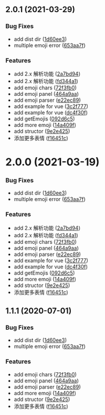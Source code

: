 ## 2.0.1 (2021-03-29)


### Bug Fixes

* add dist dir ([1d60ee3](https://github.com/EHG613/wechat-emoji-parser/commit/1d60ee36c857a46833969852da9584c2200bdf23))
* multiple emoji error ([653aa7f](https://github.com/EHG613/wechat-emoji-parser/commit/653aa7f0921d4f091584f174e822cd680004f2af))


### Features

* add 2.x 解析功能 ([2a7bd94](https://github.com/EHG613/wechat-emoji-parser/commit/2a7bd94b5a382ed74e8d2310e4be6d651ba7f27e))
* add 2.x 解析功能 ([fd344a1](https://github.com/EHG613/wechat-emoji-parser/commit/fd344a1829ad18c3a327c5a64b90b729a76ae078))
* add emoji chars ([72f3fb0](https://github.com/EHG613/wechat-emoji-parser/commit/72f3fb00131af676493949ba4fb30ddafde48077))
* add emoji panel ([464a9aa](https://github.com/EHG613/wechat-emoji-parser/commit/464a9aac666070c2816bdac9ac68406dad74f40a))
* add emoji parser ([e22ec89](https://github.com/EHG613/wechat-emoji-parser/commit/e22ec893a73c4eee85f0e8bf6ea40827c42b149c))
* add example for vue ([3c2f777](https://github.com/EHG613/wechat-emoji-parser/commit/3c2f77781314b1f940595b8f2bc9335b5875f50f))
* add example for vue ([dc4f30f](https://github.com/EHG613/wechat-emoji-parser/commit/dc4f30f39be14a9f653461888092353dc277cf7d))
* add getEmojis ([092d6c5](https://github.com/EHG613/wechat-emoji-parser/commit/092d6c517c387ad321de288aa5b262aa83cb7944))
* add more emoji ([14a409f](https://github.com/EHG613/wechat-emoji-parser/commit/14a409f488cbc4eee29f970e7812ec4fe0eaef44))
* add structor ([9e2e425](https://github.com/EHG613/wechat-emoji-parser/commit/9e2e42533dc9017611d57fc215eb245b25332341))
* 添加更多表情 ([f16451c](https://github.com/EHG613/wechat-emoji-parser/commit/f16451c540a58abe21815d639e59e43834204add))



# 2.0.0 (2021-03-19)


### Bug Fixes

* add dist dir ([1d60ee3](https://github.com/mingtianyihou33/wechat-emoji-parser/commit/1d60ee36c857a46833969852da9584c2200bdf23))
* multiple emoji error ([653aa7f](https://github.com/mingtianyihou33/wechat-emoji-parser/commit/653aa7f0921d4f091584f174e822cd680004f2af))


### Features

* add 2.x 解析功能 ([2a7bd94](https://github.com/mingtianyihou33/wechat-emoji-parser/commit/2a7bd94b5a382ed74e8d2310e4be6d651ba7f27e))
* add 2.x 解析功能 ([fd344a1](https://github.com/mingtianyihou33/wechat-emoji-parser/commit/fd344a1829ad18c3a327c5a64b90b729a76ae078))
* add emoji chars ([72f3fb0](https://github.com/mingtianyihou33/wechat-emoji-parser/commit/72f3fb00131af676493949ba4fb30ddafde48077))
* add emoji panel ([464a9aa](https://github.com/mingtianyihou33/wechat-emoji-parser/commit/464a9aac666070c2816bdac9ac68406dad74f40a))
* add emoji parser ([e22ec89](https://github.com/mingtianyihou33/wechat-emoji-parser/commit/e22ec893a73c4eee85f0e8bf6ea40827c42b149c))
* add example for vue ([3c2f777](https://github.com/mingtianyihou33/wechat-emoji-parser/commit/3c2f77781314b1f940595b8f2bc9335b5875f50f))
* add example for vue ([dc4f30f](https://github.com/mingtianyihou33/wechat-emoji-parser/commit/dc4f30f39be14a9f653461888092353dc277cf7d))
* add getEmojis ([092d6c5](https://github.com/mingtianyihou33/wechat-emoji-parser/commit/092d6c517c387ad321de288aa5b262aa83cb7944))
* add more emoji ([14a409f](https://github.com/mingtianyihou33/wechat-emoji-parser/commit/14a409f488cbc4eee29f970e7812ec4fe0eaef44))
* add structor ([9e2e425](https://github.com/mingtianyihou33/wechat-emoji-parser/commit/9e2e42533dc9017611d57fc215eb245b25332341))
* 添加更多表情 ([f16451c](https://github.com/mingtianyihou33/wechat-emoji-parser/commit/f16451c540a58abe21815d639e59e43834204add))



## 1.1.1 (2020-07-01)

### Bug Fixes

- add dist dir ([1d60ee3](https://github.com/mingtianyihou33/wechat-emoji-parser/commit/1d60ee36c857a46833969852da9584c2200bdf23))
- multiple emoji error ([653aa7f](https://github.com/mingtianyihou33/wechat-emoji-parser/commit/653aa7f0921d4f091584f174e822cd680004f2af))

### Features

- add emoji chars ([72f3fb0](https://github.com/mingtianyihou33/wechat-emoji-parser/commit/72f3fb00131af676493949ba4fb30ddafde48077))
- add emoji panel ([464a9aa](https://github.com/mingtianyihou33/wechat-emoji-parser/commit/464a9aac666070c2816bdac9ac68406dad74f40a))
- add emoji parser ([e22ec89](https://github.com/mingtianyihou33/wechat-emoji-parser/commit/e22ec893a73c4eee85f0e8bf6ea40827c42b149c))
- add more emoji ([14a409f](https://github.com/mingtianyihou33/wechat-emoji-parser/commit/14a409f488cbc4eee29f970e7812ec4fe0eaef44))
- add structor ([9e2e425](https://github.com/mingtianyihou33/wechat-emoji-parser/commit/9e2e42533dc9017611d57fc215eb245b25332341))
- 添加更多表情 ([f16451c](https://github.com/mingtianyihou33/wechat-emoji-parser/commit/f16451c540a58abe21815d639e59e43834204add))
